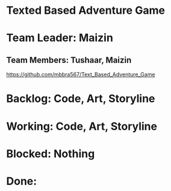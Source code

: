 # Texted Based Adventure Game
# Team Leader: Maizin
## Team Members: Tushaar, Maizin
https://github.com/mbbra567/Text_Based_Adventure_Game
# Backlog: Code, Art, Storyline
# Working: Code, Art, Storyline
# Blocked: Nothing 
# Done:
